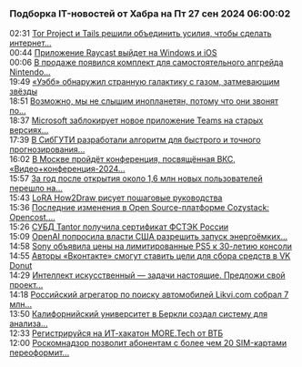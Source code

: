 <h3>Подборка IT-новостей от Хабра на Пт 27 сен 2024 06:00:02</h3>
<div class="rss">
  <span class="smaller gray hspace">02:31</span>
  <a class="nodecor" href="https://habr.com/ru/news/846408/?utm_source=habrahabr&utm_medium=rss&utm_campaign=846408">Tor Project и Tails решили объединить усилия, чтобы сделать интернет...</a>
</div>
<div class="rss">
  <span class="smaller gray hspace">00:44</span>
  <a class="nodecor" href="https://habr.com/ru/news/846404/?utm_source=habrahabr&utm_medium=rss&utm_campaign=846404">Приложение Raycast выйдет на Windows и iOS</a>
</div>
<div class="rss">
  <span class="smaller gray hspace">00:06</span>
  <a class="nodecor" href="https://habr.com/ru/news/846402/?utm_source=habrahabr&utm_medium=rss&utm_campaign=846402">В продаже появился комплект для самостоятельного апгрейда Nintendo...</a>
</div>
<div class="rss">
  <span class="smaller gray hspace">19:49</span>
  <a class="nodecor" href="https://habr.com/ru/news/846376/?utm_source=habrahabr&utm_medium=rss&utm_campaign=846376">«Уэбб» обнаружил странную галактику с газом, затмевающим звёзды</a>
</div>
<div class="rss">
  <span class="smaller gray hspace">18:51</span>
  <a class="nodecor" href="https://habr.com/ru/news/846374/?utm_source=habrahabr&utm_medium=rss&utm_campaign=846374">Возможно, мы не слышим инопланетян, потому что они звонят по...</a>
</div>
<div class="rss">
  <span class="smaller gray hspace">18:37</span>
  <a class="nodecor" href="https://habr.com/ru/news/846372/?utm_source=habrahabr&utm_medium=rss&utm_campaign=846372">Microsoft заблокирует новое приложение Teams на старых версиях...</a>
</div>
<div class="rss">
  <span class="smaller gray hspace">17:39</span>
  <a class="nodecor" href="https://habr.com/ru/news/846364/?utm_source=habrahabr&utm_medium=rss&utm_campaign=846364">В СибГУТИ разработали алгоритм для быстрого и точного прогнозирования...</a>
</div>
<div class="rss">
  <span class="smaller gray hspace">16:02</span>
  <a class="nodecor" href="https://habr.com/ru/news/846344/?utm_source=habrahabr&utm_medium=rss&utm_campaign=846344">В Москве пройдёт конференция, посвящённая ВКС, «Видео+конференция-2024...</a>
</div>
<div class="rss">
  <span class="smaller gray hspace">15:57</span>
  <a class="nodecor" href="https://habr.com/ru/news/846342/?utm_source=habrahabr&utm_medium=rss&utm_campaign=846342">За год после открытия около 1,6 млн новых пользователей перешло на...</a>
</div>
<div class="rss">
  <span class="smaller gray hspace">15:43</span>
  <a class="nodecor" href="https://habr.com/ru/news/846336/?utm_source=habrahabr&utm_medium=rss&utm_campaign=846336">LoRA How2Draw рисует пошаговые руководства</a>
</div>
<div class="rss">
  <span class="smaller gray hspace">15:36</span>
  <a class="nodecor" href="https://habr.com/ru/companies/aenix/news/846334/?utm_source=habrahabr&utm_medium=rss&utm_campaign=846334">Последние изменения в Open Source-платформе Cozystack: Opencost,...</a>
</div>
<div class="rss">
  <span class="smaller gray hspace">15:26</span>
  <a class="nodecor" href="https://habr.com/ru/news/846332/?utm_source=habrahabr&utm_medium=rss&utm_campaign=846332">СУБД Tantor получила сертификат ФСТЭК России</a>
</div>
<div class="rss">
  <span class="smaller gray hspace">15:09</span>
  <a class="nodecor" href="https://habr.com/ru/news/846330/?utm_source=habrahabr&utm_medium=rss&utm_campaign=846330">OpenAI попросила власти США разрешить запуск энергоёмких...</a>
</div>
<div class="rss">
  <span class="smaller gray hspace">14:58</span>
  <a class="nodecor" href="https://habr.com/ru/news/846324/?utm_source=habrahabr&utm_medium=rss&utm_campaign=846324">Sony объявила цены на лимитированные PS5 к 30-летию консоли</a>
</div>
<div class="rss">
  <span class="smaller gray hspace">14:55</span>
  <a class="nodecor" href="https://habr.com/ru/news/846322/?utm_source=habrahabr&utm_medium=rss&utm_campaign=846322">Авторы «Вконтакте» смогут ставить цели для сбора средств в VK Donut</a>
</div>
<div class="rss">
  <span class="smaller gray hspace">14:29</span>
  <a class="nodecor" href="https://habr.com/ru/companies/sigma/news/846252/?utm_source=habrahabr&utm_medium=rss&utm_campaign=846252">Интеллект искусственный — задачи настоящие. Предложи свой проект...</a>
</div>
<div class="rss">
  <span class="smaller gray hspace">14:18</span>
  <a class="nodecor" href="https://habr.com/ru/news/846306/?utm_source=habrahabr&utm_medium=rss&utm_campaign=846306">Российский агрегатор по поиску автомобилей Likvi.com собрал 7 млн...</a>
</div>
<div class="rss">
  <span class="smaller gray hspace">13:50</span>
  <a class="nodecor" href="https://habr.com/ru/news/846300/?utm_source=habrahabr&utm_medium=rss&utm_campaign=846300">Калифорнийский университет в Беркли создал систему для анализа...</a>
</div>
<div class="rss">
  <span class="smaller gray hspace">12:33</span>
  <a class="nodecor" href="https://habr.com/ru/companies/vtb/news/846276/?utm_source=habrahabr&utm_medium=rss&utm_campaign=846276">Регистрируйся на ИТ-хакатон MORE.Tech от ВТБ</a>
</div>
<div class="rss">
  <span class="smaller gray hspace">12:00</span>
  <a class="nodecor" href="https://habr.com/ru/news/846272/?utm_source=habrahabr&utm_medium=rss&utm_campaign=846272">Роскомнадзор позволит абонентам с более чем 20 SIM-картами переоформит...</a>
</div>